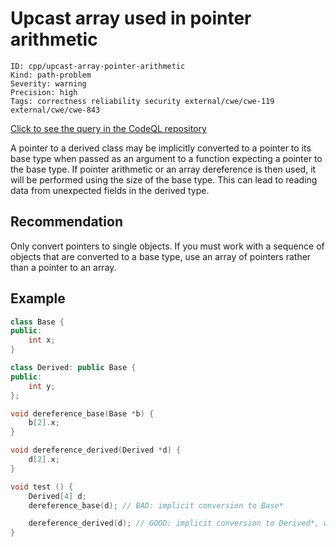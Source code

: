 # Upcast array used in pointer arithmetic

```
ID: cpp/upcast-array-pointer-arithmetic
Kind: path-problem
Severity: warning
Precision: high
Tags: correctness reliability security external/cwe/cwe-119 external/cwe/cwe-843

```
[Click to see the query in the CodeQL repository](https://github.com/github/codeql/tree/main/cpp/ql/src/Likely%20Bugs/Conversion/CastArrayPointerArithmetic.ql)

A pointer to a derived class may be implicitly converted to a pointer to its base type when passed as an argument to a function expecting a pointer to the base type. If pointer arithmetic or an array dereference is then used, it will be performed using the size of the base type. This can lead to reading data from unexpected fields in the derived type.


## Recommendation
Only convert pointers to single objects. If you must work with a sequence of objects that are converted to a base type, use an array of pointers rather than a pointer to an array.


## Example

```cpp
class Base {
public:
	int x;
}

class Derived: public Base {
public:
	int y;
};

void dereference_base(Base *b) {
	b[2].x;
}

void dereference_derived(Derived *d) {
	d[2].x;
}

void test () {
	Derived[4] d;
	dereference_base(d); // BAD: implicit conversion to Base*

	dereference_derived(d); // GOOD: implicit conversion to Derived*, which will be the right size
}

```